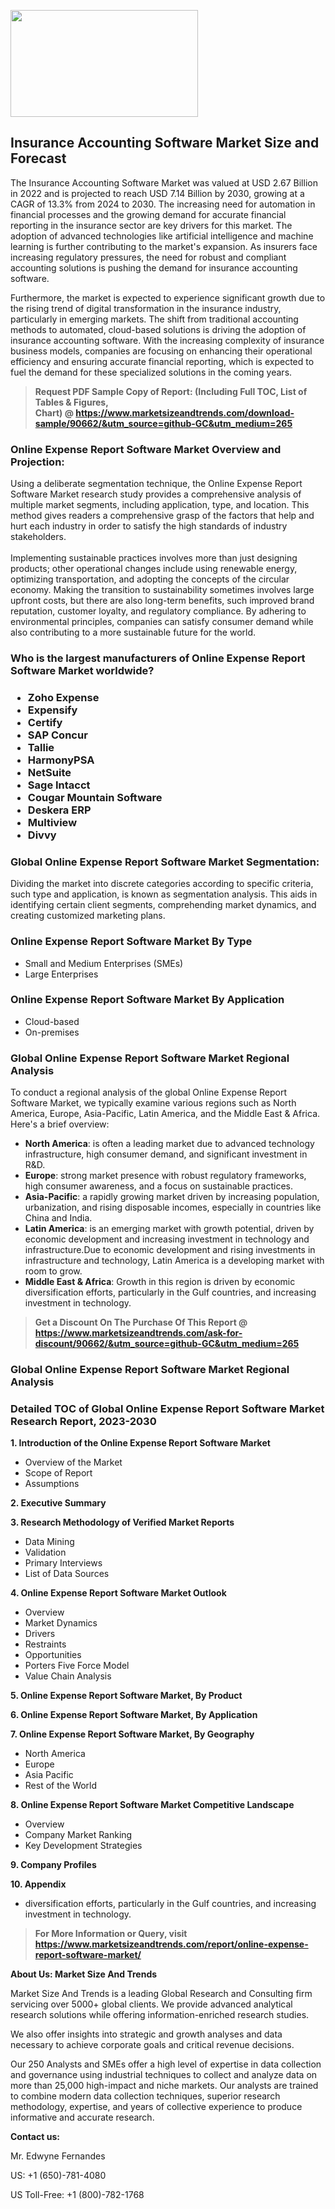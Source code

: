 <p><img class="alignnone size-medium wp-image-20088" src="https://ffe5etoiles.com/wp-content/uploads/2024/12/MST1-300x171.png" alt="" width="300" height="171" /></p><h2>Insurance Accounting Software Market Size and Forecast</h2><p>The Insurance Accounting Software Market was valued at USD 2.67 Billion in 2022 and is projected to reach USD 7.14 Billion by 2030, growing at a CAGR of 13.3% from 2024 to 2030. The increasing need for automation in financial processes and the growing demand for accurate financial reporting in the insurance sector are key drivers for this market. The adoption of advanced technologies like artificial intelligence and machine learning is further contributing to the market's expansion. As insurers face increasing regulatory pressures, the need for robust and compliant accounting solutions is pushing the demand for insurance accounting software.</p><p>Furthermore, the market is expected to experience significant growth due to the rising trend of digital transformation in the insurance industry, particularly in emerging markets. The shift from traditional accounting methods to automated, cloud-based solutions is driving the adoption of insurance accounting software. With the increasing complexity of insurance business models, companies are focusing on enhancing their operational efficiency and ensuring accurate financial reporting, which is expected to fuel the demand for these specialized solutions in the coming years.</p></p><blockquote id="" class=""><strong>Request PDF Sample Copy of Report: (Including Full TOC, List of Tables &amp; Figures, Chart)&nbsp;@&nbsp;<strong><a href="https://www.marketsizeandtrends.com/download-sample/90662/&utm_source=github-GC&utm_medium=265" target="_blank">https://www.marketsizeandtrends.com/download-sample/90662/&utm_source=github-GC&utm_medium=265</a></strong></strong></blockquote><h3 id="" class="">Online Expense Report Software Market&nbsp;Overview and Projection:</h3><p id="" class="">Using a deliberate segmentation technique, the Online Expense Report Software Market research study provides a comprehensive analysis of multiple market segments, including application, type, and location. This method gives readers a comprehensive grasp of the factors that help and hurt each industry in order to satisfy the high standards of industry stakeholders. <br /> <br />Implementing sustainable practices involves more than just designing products; other operational changes include using renewable energy, optimizing transportation, and adopting the concepts of the circular economy. Making the transition to sustainability sometimes involves large upfront costs, but there are also long-term benefits, such improved brand reputation, customer loyalty, and regulatory compliance. By adhering to environmental principles, companies can satisfy consumer demand while also contributing to a more sustainable future for the world.</p><h3 id="" class="">Who is the largest manufacturers of&nbsp;Online Expense Report Software Market worldwide?</h3><h3 class=""><p><ul><li>Zoho Expense </li><li> Expensify </li><li> Certify </li><li> SAP Concur </li><li> Tallie </li><li> HarmonyPSA </li><li> NetSuite </li><li> Sage Intacct </li><li> Cougar Mountain Software </li><li> Deskera ERP </li><li> Multiview </li><li> Divvy</li></ul></p></h3><h3 id="" class="">Global&nbsp;Online Expense Report Software Market Segmentation:</h3><p id="" class="">Dividing the market into discrete categories according to specific criteria, such type and application, is known as segmentation analysis. This aids in identifying certain client segments, comprehending market dynamics, and creating customized marketing plans.</p><h3 id="" class="">Online Expense Report Software Market&nbsp;By Type</h3><p><p><ul><li>Small and Medium Enterprises (SMEs)</li><li> Large Enterprises</p></li></ul></p></p><h3 id="" class="">Online Expense Report Software Market&nbsp;By Application</h3><p class=""><p><ul><li>Cloud-based</li><li> On-premises</li></ul></p></p><h3 id="" class="">Global Online Expense Report Software Market Regional Analysis</h3><p id="" class="">To conduct a regional analysis of the global Online Expense Report Software Market, we typically examine various regions such as North America, Europe, Asia-Pacific, Latin America, and the Middle East &amp; Africa. Here's a brief overview:</p><ul><li><strong>North America</strong>: is often a leading market due to advanced technology infrastructure, high consumer demand, and significant investment in R&amp;D.</li><li><strong>Europe</strong>: strong market presence with robust regulatory frameworks, high consumer awareness, and a focus on sustainable practices.</li><li><strong>Asia-Pacific</strong>: a rapidly growing market driven by increasing population, urbanization, and rising disposable incomes, especially in countries like China and India.</li><li><strong>Latin America</strong>: is an emerging market with growth potential, driven by economic development and increasing investment in technology and infrastructure.Due to economic development and rising investments in infrastructure and technology, Latin America is a developing market with room to grow.</li><li><strong>Middle East &amp; Africa</strong>: Growth in this region is driven by economic diversification efforts, particularly in the Gulf countries, and increasing investment in technology.</li></ul><blockquote id="" class=""><strong>Get a Discount On The Purchase Of This Report @ <strong><a href="https://www.marketsizeandtrends.com/ask-for-discount/90662/&utm_source=github-GC&utm_medium=265" target="_blank">https://www.marketsizeandtrends.com/ask-for-discount/90662/&utm_source=github-GC&utm_medium=265</a></strong></strong></blockquote><h3 id="" class="">Global Online Expense Report Software Market Regional Analysis</h3><h3 id="" class="">Detailed TOC of Global Online Expense Report Software Market Research Report, 2023-2030</h3><p id="" class=""><strong>1. Introduction of the Online Expense Report Software Market</strong></p><ul><li>Overview of the Market</li><li>Scope of Report</li><li>Assumptions</li></ul><p id="" class=""><strong>2. Executive Summary</strong></p><p id="" class=""><strong>3. Research Methodology of Verified Market Reports</strong></p><ul><li>Data Mining</li><li>Validation</li><li>Primary Interviews</li><li>List of Data Sources</li></ul><p id="" class=""><strong>4. Online Expense Report Software Market Outlook</strong></p><ul><li>Overview</li><li>Market Dynamics</li><li>Drivers</li><li>Restraints</li><li>Opportunities</li><li>Porters Five Force Model</li><li>Value Chain Analysis</li></ul><p id="" class=""><strong>5. Online Expense Report Software Market, By Product</strong></p><p id="" class=""><strong>6. Online Expense Report Software Market, By Application</strong></p><p id="" class=""><strong>7. Online Expense Report Software Market, By Geography</strong></p><ul><li>North America</li><li>Europe</li><li>Asia Pacific</li><li>Rest of the World</li></ul><p id="" class=""><strong>8. Online Expense Report Software Market Competitive Landscape</strong></p><ul><li>Overview</li><li>Company Market Ranking</li><li>Key Development Strategies</li></ul><p id="" class=""><strong>9. Company Profiles</strong></p><p id="" class=""><strong>10. Appendix</strong></p><ul><li>diversification efforts, particularly in the Gulf countries, and increasing investment in technology.</li></ul><blockquote id="" class=""><strong>For More Information or Query, visit <strong><strong><a href="https://www.marketsizeandtrends.com/report/online-expense-report-software-market/" target="_blank">https://www.marketsizeandtrends.com/report/online-expense-report-software-market/</a></strong></strong></strong></blockquote><p id="" class=""><strong>About Us: Market Size And Trends</strong></p><p id="" class="">Market Size And Trends is a leading Global Research and Consulting firm servicing over 5000+ global clients. We provide advanced analytical research solutions while offering information-enriched research studies.</p><p id="" class="">We also offer insights into strategic and growth analyses and data necessary to achieve corporate goals and critical revenue decisions.</p><p id="" class="">Our 250 Analysts and SMEs offer a high level of expertise in data collection and governance using industrial techniques to collect and analyze data on more than 25,000 high-impact and niche markets. Our analysts are trained to combine modern data collection techniques, superior research methodology, expertise, and years of collective experience to produce informative and accurate research.</p><p id="" class=""><strong>Contact us:</strong></p><p id="" class="">Mr. Edwyne Fernandes</p><p id="" class="">US: +1 (650)-781-4080</p><p id="" class="">US Toll-Free: +1 (800)-782-1768</p>
